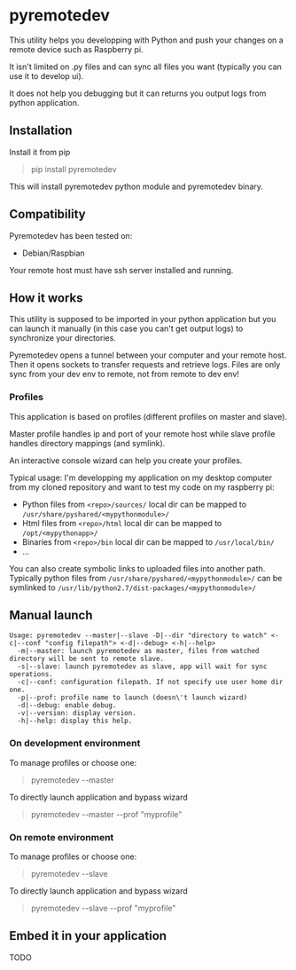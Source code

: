 # pyremotedev
This utility helps you developping with Python and push your changes on a remote device such as Raspberry pi.

It isn't limited on .py files and can sync all files you want (typically you can use it to develop ui).

It does not help you debugging but it can returns you output logs from python application.

## Installation
Install it from pip
> pip install pyremotedev

This will install pyremotedev python module and pyremotedev binary.

## Compatibility
Pyremotedev has been tested on:
*  Debian/Raspbian

Your remote host must have ssh server installed and running.

## How it works
This utility is supposed to be imported in your python application but you can launch it manually (in this case you can't get output logs) to synchronize your directories.

Pyremotedev opens a tunnel between your computer and your remote host. Then it opens sockets to transfer requests and retrieve logs. Files are only sync from your dev env to remote, not from remote to dev env!

### Profiles
This application is based on profiles (different profiles on master and slave).

Master profile handles ip and port of your remote host while slave profile handles directory mappings (and symlink).

An interactive console wizard can help you create your profiles.

Typical usage: I'm developping my application on my desktop computer from my cloned repository and want to test my code on my raspberry pi:
*  Python files from ```<repo>/sources/``` local dir can be mapped to ```/usr/share/pyshared/<mypythonmodule>/```
*  Html files from ```<repo>/html``` local dir can be mapped to ```/opt/<mypythonapp>/```
*  Binaries from ```<repo>/bin``` local dir can be mapped to ```/usr/local/bin/```
*  ...

You can also create symbolic links to uploaded files into another path. Typically python files from ```/usr/share/pyshared/<mypythonmodule>/``` can be symlinked to ```/usr/lib/python2.7/dist-packages/<mypythonmodule>/```

## Manual launch
```
Usage: pyremotedev --master|--slave -D|--dir "directory to watch" <-c|--conf "config filepath"> <-d|--debug> <-h|--help>
  -m|--master: launch pyremotedev as master, files from watched directory will be sent to remote slave.
  -s|--slave: launch pyremotedev as slave, app will wait for sync operations.
  -c|--conf: configuration filepath. If not specify use user home dir one.
  -p|--prof: profile name to launch (doesn\'t launch wizard)
  -d|--debug: enable debug.
  -v|--version: display version.
  -h|--help: display this help.
```

### On development environment
To manage profiles or choose one:
> pyremotedev --master

To directly launch application and bypass wizard
> pyremotedev --master --prof "myprofile"

### On remote environment
To manage profiles or choose one:
> pyremotedev --slave

To directly launch application and bypass wizard
> pyremotedev --slave --prof "myprofile"

## Embed it in your application
TODO
